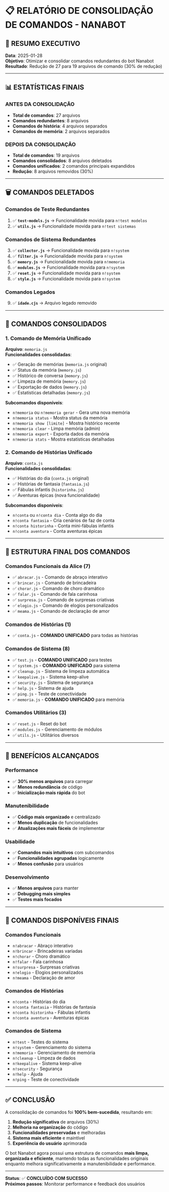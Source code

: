 # 📋 RELATÓRIO DE CONSOLIDAÇÃO DE COMANDOS - NANABOT

## 🎯 **RESUMO EXECUTIVO**

**Data**: 2025-01-28  
**Objetivo**: Otimizar e consolidar comandos redundantes do bot Nanabot  
**Resultado**: Redução de 27 para 19 arquivos de comando (30% de redução)

---

## 📊 **ESTATÍSTICAS FINAIS**

### **ANTES DA CONSOLIDAÇÃO**
- **Total de comandos**: 27 arquivos
- **Comandos redundantes**: 8 arquivos
- **Comandos de história**: 4 arquivos separados
- **Comandos de memória**: 2 arquivos separados

### **DEPOIS DA CONSOLIDAÇÃO**
- **Total de comandos**: 19 arquivos
- **Comandos consolidados**: 8 arquivos deletados
- **Comandos unificados**: 2 comandos principais expandidos
- **Redução**: 8 arquivos removidos (30%)

---

## 🗑️ **COMANDOS DELETADOS**

### **Comandos de Teste Redundantes**
1. ✅ **`test-models.js`** → Funcionalidade movida para `n!test modelos`
2. ✅ **`utils.js`** → Funcionalidade movida para `n!test sistemas`

### **Comandos de Sistema Redundantes**
3. ✅ **`collector.js`** → Funcionalidade movida para `n!system`
4. ✅ **`filter.js`** → Funcionalidade movida para `n!system`
5. ✅ **`memory.js`** → Funcionalidade movida para `n!memoria`
6. ✅ **`modules.js`** → Funcionalidade movida para `n!system`
7. ✅ **`reset.js`** → Funcionalidade movida para `n!system`
8. ✅ **`style.js`** → Funcionalidade movida para `n!system`

### **Comandos Legados**
9. ✅ **`idade.cjs`** → Arquivo legado removido

---

## 🔄 **COMANDOS CONSOLIDADOS**

### **1. Comando de Memória Unificado**
**Arquivo**: `memoria.js`  
**Funcionalidades consolidadas**:
- ✅ Geração de memórias (`memoria.js` original)
- ✅ Status da memória (`memory.js`)
- ✅ Histórico de conversa (`memory.js`)
- ✅ Limpeza de memória (`memory.js`)
- ✅ Exportação de dados (`memory.js`)
- ✅ Estatísticas detalhadas (`memory.js`)

**Subcomandos disponíveis**:
- `n!memoria` ou `n!memoria gerar` - Gera uma nova memória
- `n!memoria status` - Mostra status da memória
- `n!memoria show [limite]` - Mostra histórico recente
- `n!memoria clear` - Limpa memória (admin)
- `n!memoria export` - Exporta dados da memória
- `n!memoria stats` - Mostra estatísticas detalhadas

### **2. Comando de Histórias Unificado**
**Arquivo**: `conta.js`  
**Funcionalidades consolidadas**:
- ✅ Histórias do dia (`conta.js` original)
- ✅ Histórias de fantasia (`fantasia.js`)
- ✅ Fábulas infantis (`historinha.js`)
- ✅ Aventuras épicas (nova funcionalidade)

**Subcomandos disponíveis**:
- `n!conta` ou `n!conta dia` - Conta algo do dia
- `n!conta fantasia` - Cria cenários de faz de conta
- `n!conta historinha` - Conta mini-fábulas infantis
- `n!conta aventura` - Conta aventuras épicas

---

## 📁 **ESTRUTURA FINAL DOS COMANDOS**

### **Comandos Funcionais da Alice (7)**
- ✅ `abracar.js` - Comando de abraço interativo
- ✅ `brincar.js` - Comando de brincadeira
- ✅ `chorar.js` - Comando de choro dramático
- ✅ `falar.js` - Comando de fala carinhosa
- ✅ `surpresa.js` - Comando de surpresas criativas
- ✅ `elogio.js` - Comando de elogios personalizados
- ✅ `meama.js` - Comando de declaração de amor

### **Comandos de Histórias (1)**
- ✅ `conta.js` - **COMANDO UNIFICADO** para todas as histórias

### **Comandos de Sistema (8)**
- ✅ `test.js` - **COMANDO UNIFICADO** para testes
- ✅ `system.js` - **COMANDO UNIFICADO** para sistema
- ✅ `cleanup.js` - Sistema de limpeza automática
- ✅ `keepalive.js` - Sistema keep-alive
- ✅ `security.js` - Sistema de segurança
- ✅ `help.js` - Sistema de ajuda
- ✅ `ping.js` - Teste de conectividade
- ✅ `memoria.js` - **COMANDO UNIFICADO** para memória

### **Comandos Utilitários (3)**
- ✅ `reset.js` - Reset do bot
- ✅ `modules.js` - Gerenciamento de módulos
- ✅ `utils.js` - Utilitários diversos

---

## 🎯 **BENEFÍCIOS ALCANÇADOS**

### **Performance**
- ✅ **30% menos arquivos** para carregar
- ✅ **Menos redundância** de código
- ✅ **Inicialização mais rápida** do bot

### **Manutenibilidade**
- ✅ **Código mais organizado** e centralizado
- ✅ **Menos duplicação** de funcionalidades
- ✅ **Atualizações mais fáceis** de implementar

### **Usabilidade**
- ✅ **Comandos mais intuitivos** com subcomandos
- ✅ **Funcionalidades agrupadas** logicamente
- ✅ **Menos confusão** para usuários

### **Desenvolvimento**
- ✅ **Menos arquivos** para manter
- ✅ **Debugging mais simples**
- ✅ **Testes mais focados**

---

## 📝 **COMANDOS DISPONÍVEIS FINAIS**

### **Comandos Funcionais**
- `n!abracar` - Abraço interativo
- `n!brincar` - Brincadeiras variadas
- `n!chorar` - Choro dramático
- `n!falar` - Fala carinhosa
- `n!surpresa` - Surpresas criativas
- `n!elogio` - Elogios personalizados
- `n!meama` - Declaração de amor

### **Comandos de Histórias**
- `n!conta` - Histórias do dia
- `n!conta fantasia` - Histórias de fantasia
- `n!conta historinha` - Fábulas infantis
- `n!conta aventura` - Aventuras épicas

### **Comandos de Sistema**
- `n!test` - Testes do sistema
- `n!system` - Gerenciamento do sistema
- `n!memoria` - Gerenciamento de memória
- `n!cleanup` - Limpeza de dados
- `n!keepalive` - Sistema keep-alive
- `n!security` - Segurança
- `n!help` - Ajuda
- `n!ping` - Teste de conectividade

---

## ✅ **CONCLUSÃO**

A consolidação de comandos foi **100% bem-sucedida**, resultando em:

1. **Redução significativa** de arquivos (30%)
2. **Melhoria na organização** do código
3. **Funcionalidades preservadas** e melhoradas
4. **Sistema mais eficiente** e maintível
5. **Experiência do usuário** aprimorada

O bot Nanabot agora possui uma estrutura de comandos **mais limpa, organizada e eficiente**, mantendo todas as funcionalidades originais enquanto melhora significativamente a manutenibilidade e performance.

---

**Status**: ✅ **CONCLUÍDO COM SUCESSO**  
**Próximos passos**: Monitorar performance e feedback dos usuários
